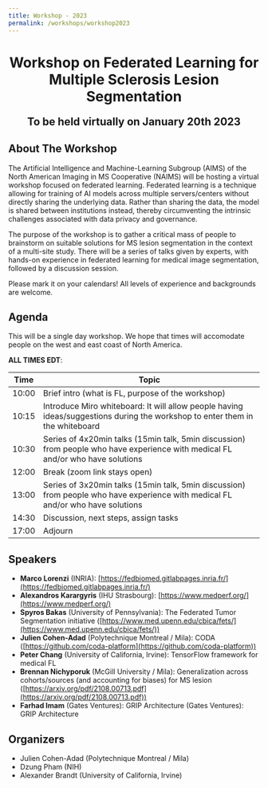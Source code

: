 ```yaml
---
title: Workshop - 2023
permalink: /workshops/workshop2023
---
```


<h1 align="center">Workshop on Federated Learning for <br/> Multiple Sclerosis Lesion Segmentation</h1>

<p align="center" style="font-size:150%"><strong>To be held virtually on January 20th 2023</strong></p>

## About The Workshop

The Artificial Intelligence and Machine-Learning Subgroup (AIMS) of the North American Imaging in MS Cooperative (NAIMS) will be hosting a virtual workshop focused on federated learning. Federated learning is a technique allowing for training of AI models across multiple servers/centers without directly sharing the underlying data. Rather than sharing the data, the model is shared between institutions instead, thereby circumventing the intrinsic challenges associated with data privacy and governance.

The purpose of the workshop is to gather a critical mass of people to brainstorm on suitable solutions for MS lesion segmentation in the context of a multi-site study. There will be a series of talks given by experts, with hands-on experience in federated learning for medical image segmentation, followed by a discussion session. 

Please mark it on your calendars! All levels of experience and backgrounds are welcome.

## Agenda

This will be a single day workshop. We hope that times will accomodate people on the west and east coast of North America.

**ALL TIMES EDT**:

| Time | Topic |
|---|---|
| 10:00 | Brief intro (what is FL, purpose of the workshop) |
| 10:15 | Introduce Miro whiteboard: It will allow people having ideas/suggestions during the workshop to enter them in the whiteboard |
| 10:30 | Series of 4x20min talks (15min talk, 5min discussion) from people who have experience with medical FL and/or who have solutions |
| 12:00 | Break (zoom link stays open) |
| 13:00 | Series of 3x20min talks (15min talk, 5min discussion) from people who have experience with medical FL and/or who have solutions |
| 14:30 | Discussion, next steps, assign tasks |
| 17:00 | Adjourn |

## Speakers

- **Marco Lorenzi** (INRIA): [https://fedbiomed.gitlabpages.inria.fr/](https://fedbiomed.gitlabpages.inria.fr/)
- **Alexandros Karargyris** (IHU Strasbourg): [https://www.medperf.org/](https://www.medperf.org/)
- **Spyros Bakas** (University of Pennsylvania): The Federated Tumor Segmentation initiative ([https://www.med.upenn.edu/cbica/fets/](https://www.med.upenn.edu/cbica/fets/))
- **Julien Cohen-Adad** (Polytechnique Montreal / Mila): CODA ([https://github.com/coda-platform](https://github.com/coda-platform))
- **Peter Chang** (University of California, Irvine): TensorFlow framework for medical FL
- **Brennan Nichyporuk** (McGill University / Mila): Generalization across cohorts/sources (and accounting for biases) for MS lesion ([https://arxiv.org/pdf/2108.00713.pdf](https://arxiv.org/pdf/2108.00713.pdf))
- **Farhad Imam** (Gates Ventures): GRIP Architecture (Gates Ventures): GRIP Architecture

## Organizers

- Julien Cohen-Adad (Polytechnique Montreal / Mila)
- Dzung Pham (NIH)
- Alexander Brandt (University of California, Irvine)
